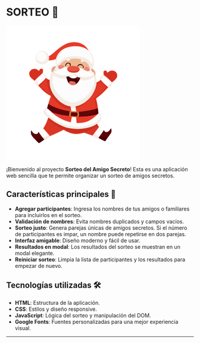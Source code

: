 # SORTEO 🎁

![Logo de Amigo Secreto](assets/amigo-secreto.png)

¡Bienvenido al proyecto **Sorteo del Amigo Secreto**! Esta es una aplicación web sencilla que te permite organizar un sorteo de amigos secretos. 

## Características principales 🌟

- **Agregar participantes**: Ingresa los nombres de tus amigos o familiares para incluirlos en el sorteo.
- **Validación de nombres**: Evita nombres duplicados y campos vacíos.
- **Sorteo justo**: Genera parejas únicas de amigos secretos. Si el número de participantes es impar, un nombre puede repetirse en dos parejas.
- **Interfaz amigable**: Diseño moderno y fácil de usar.
- **Resultados en modal**: Los resultados del sorteo se muestran en un modal elegante.
- **Reiniciar sorteo**: Limpia la lista de participantes y los resultados para empezar de nuevo.

## Tecnologías utilizadas 🛠️

- **HTML**: Estructura de la aplicación.
- **CSS**: Estilos y diseño responsive.
- **JavaScript**: Lógica del sorteo y manipulación del DOM.
- **Google Fonts**: Fuentes personalizadas para una mejor experiencia visual.

---


